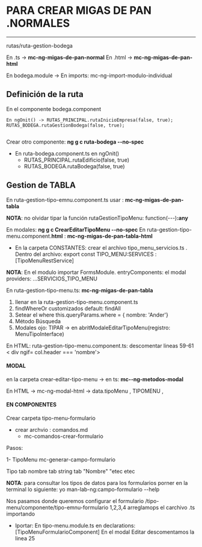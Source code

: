 # PARA CREAR MIGAS DE PAN .NORMALES
-------------------------------------

rutas/ruta-gestion-bodega

En .ts -> **mc-ng-migas-de-pan-normal**
En .html -> **mc-ng-migas-de-pan-html**

En bodega.module -> En imports: mc-ng-import-modulo-individual

## Definición de la ruta

En el componente bodega.component 

```
En ngOnit() -> RUTAS_PRINCIPAL.rutaInicioEmpresa(false, true);
RUTAS_BODEGA.rutaGestionBodega(false, true);


```

Crear otro componente: **ng g c ruta-bodega --no-spec** 

* En ruta-bodega.component.ts en ngOnit()
  * RUTAS_PRINCIPAL.rutaEdificio(false, true)
  * RUTAS_BODEGA.rutaBodega(false, true)

## Gestion de TABLA

En ruta-gestion-tipo-emnu.component.ts usar : **mc-ng-migas-de-pan-tabla**

**NOTA**: no olvidar tipar la función rutaGestionTipoMenu: function(---)**:any**

En modales: **ng g c CrearEditarTipoMenu --no-spec**
En ruta-gestion-tipo-menu.component.**html** : **mc-ng-migas-de-pan-tabla-html**


* En la carpeta CONSTANTES: crear el archivo tipo_menu_servicios.ts .
Dentro del archivo:
export const TIPO_MENU:SERVICES : [TipoMenuRestService]


**NOTA**: En el modulo importar FormsModule. 
entryComponents: el modal
providers: ...SERVICIOS_TIPO_MENU



En ruta-gestion-tipo-menu.ts: **mc-ng-migas-de-pan-tabla**

1. llenar en la ruta-gestion-tipo-menu.component.ts
2. findWhereOr customizados default: findAll
3. Setear el where this.queryParams.where = { nombre: 'Ander'}
4. Método Búsqueda
5. Modales
   ojo: TIPAR -> en abritModaleEditarTipoMenu(registro: MenuTipoInterface) 



En HTML: ruta-gestion-tipo-menu.component.ts: 
descomentar lineas 59-61 
< div ngif= col.header === 'nombre'>



#### MODAL

en la carpeta crear-editar-tipo-menu -> en ts: **mc--ng-metodos-modal**

En HTML -> mc-ng-modal-html -> data.tipoMenu , TIPOMENU , <app-formulario-tipo-menu>

#### EN COMPONENTES

Crear carpeta tipo-menu-formulario 
 * crear archvio : comandos.md
    * mc-comandos-crear-formulario


Pasos:

1- TipoMenu
  mc-generar-campo-formulario

  Tipo tab nombre  tab string tab "Nombre" "etec etec


**NOTA**:  para consultar los tipos de datos para los formularios porner en la terminal lo siguiente:
yo man-lab-ng:campo-formulario --help 

Nos pasamos donde queremos configurar el formulario /tipo-menu/componente/tipo-emnu-formulario 1,2,3,4 arreglamops el carchivo .ts importando
* Iportar: En tipo-menu.module.ts en declarations: [TipoMenuFormularioComponent] 
En el modal Editar descomentamos la linea 25 <app-formulariop>




